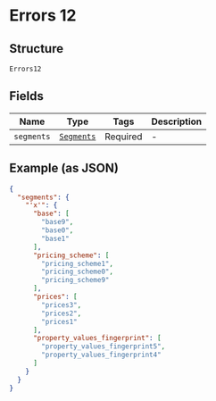 
# Errors 12

## Structure

`Errors12`

## Fields

| Name | Type | Tags | Description |
|  --- | --- | --- | --- |
| `segments` | [`Segments`](../../doc/models/segments.md) | Required | - |

## Example (as JSON)

```json
{
  "segments": {
    "'x'": {
      "base": [
        "base9",
        "base0",
        "base1"
      ],
      "pricing_scheme": [
        "pricing_scheme1",
        "pricing_scheme0",
        "pricing_scheme9"
      ],
      "prices": [
        "prices3",
        "prices2",
        "prices1"
      ],
      "property_values_fingerprint": [
        "property_values_fingerprint5",
        "property_values_fingerprint4"
      ]
    }
  }
}
```


